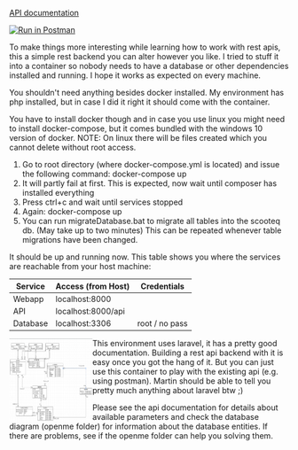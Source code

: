 [API documentation](https://documenter.getpostman.com/view/10927287/SzYZ2KQo "API documentation (Postman)")

[![Run in Postman](https://run.pstmn.io/button.svg)](https://app.getpostman.com/run-collection/f39a77a339df981e1a89)

To make things more interesting while learning how to work with rest apis, this a simple rest backend
you can alter however you like. I tried to stuff it into a container so nobody needs to have
a database or other dependencies installed and running. I hope it works as expected on every machine.

You shouldn't need anything besides docker installed. My environment has php installed, but in case
I did it right it should come with the container.

You have to install docker though and in case you use linux you might need to install
docker-compose, but it comes bundled with the windows 10 version of docker.
NOTE: On linux there will be files created which you cannot delete without root access.

1. Go to root directory (where docker-compose.yml is located) and issue the following
command: docker-compose up
2. It will partly fail at first. This is expected, now wait until composer has
installed everything
3. Press ctrl+c and wait until services stopped
4. Again: docker-compose up
5. You can run migrateDatabase.bat to migrate all tables into the scooteq db.
   (May take up to two minutes)
   This can be repeated whenever table migrations have been changed.

It should be up and running now. This table shows you where the services are
reachable from your host machine:

| Service       | Access (from Host)  |  Credentials   |
| ------------- |---------------------|----------------|
| Webapp        | localhost:8000      |                |
| API           | localhost:8000/api  |                |
| Database      | localhost:3306      | root / no pass |

<a href="OPENME/ERD_31032020.PNG"><img src="https://github.com/Choreas/scooteq_rest/blob/master/OPENME/ERD_31032020.PNG" align="left" height="150" width="150" ></a>

This environment uses laravel, it has a pretty good documentation. Building a
rest api backend with it is easy once you got the hang of it. But you can just use this container to 
play with the existing api (e.g. using postman). 
Martin should be able to tell you pretty much anything about laravel btw ;)

Please see the api documentation for details about available parameters
and check the database diagram (openme folder) for information about the database entities.
If there are problems, see if the openme folder can help you solving them.
